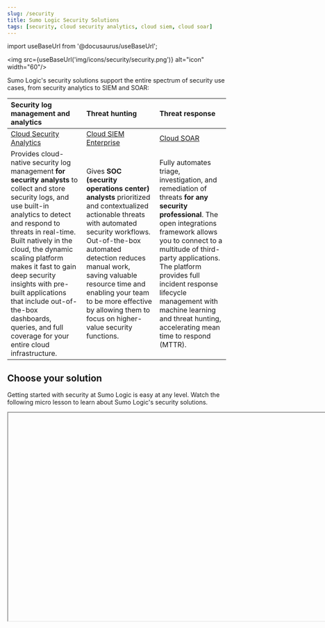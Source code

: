 ```yaml
---
slug: /security
title: Sumo Logic Security Solutions
tags: [security, cloud security analytics, cloud siem, cloud soar]
---
```


import useBaseUrl from '@docusaurus/useBaseUrl';

<img src={useBaseUrl('img/icons/security/security.png')} alt="icon" width="60"/>

Sumo Logic's security solutions support the entire spectrum of security use cases, from security analytics to SIEM and SOAR:

| Security log management and analytics | Threat hunting | Threat response |
| :-- | :-- | :-- |
| [Cloud Security Analytics](/docs/cloud-security-analytics/) | [Cloud SIEM Enterprise](/docs/cse/) | [Cloud SOAR](/docs/cloud-soar/) |
| Provides cloud-native security log management **for security analysts** to collect and store security logs, and use built-in analytics to detect and respond to threats in real-time. Built natively in the cloud, the dynamic scaling platform makes it fast to gain deep security insights with pre-built applications that include out-of-the-box dashboards, queries, and full coverage for your entire cloud infrastructure. | Gives **SOC (security operations center) analysts** prioritized and contextualized actionable threats with automated security workflows. Out-of-the-box automated detection reduces manual work, saving valuable resource time and enabling your team to be more effective by allowing them to focus on higher-value security functions. | Fully automates triage, investigation, and remediation of threats **for any security professional**. The open integrations framework allows you to connect to a multitude of third-party applications. The platform provides full incident response lifecycle management with machine learning and threat hunting, accelerating mean time to respond (MTTR). |

## Choose your solution

Getting started with security at Sumo Logic is easy at any level. Watch the following micro lesson to learn about Sumo Logic's security solutions.

<Iframe url="https://www.youtube.com/embed/EJWfYe4k9V4?rel=0"
     width="854px"
     height="480px"
     id="myId"
     className="video-container"
     display="initial"
     position="relative"
     allow="accelerometer; autoplay=1; clipboard-write; encrypted-media; gyroscope; picture-in-picture"
     allowfullscreen
     />

import Iframe from 'react-iframe';

## Security feature comparison

<img src={useBaseUrl('img/security/practitioner_messaging_feature_overlaps_venn diagram_opt_01A.png')} alt="Feature comparison Venn diagram" width="600"/>

Following are features available with our security solutions. If you have any questions on availability or a free trial, you can reach out to your Sumo Logic account team.

<img src={useBaseUrl('img/security/practitioner_messaging_feature_matrix_chart_v01.png')} alt="Feature comparison table" width="800"/>

<!-- The following table is hidden. We're using the image instead. We'll keep the table hidden in case we want to use it in the future instead of the image.

   | Feature | Cloud Security Analytics | Cloud SIEM Enterprise | Cloud SOAR |
| :-- | :-- | :-- | :-- |
| Log collection | x | x | x |
| App catalog (out-of-the-box analytics) | x | x | x |
| Dashboard | x | x | x |
| Deep search (Sumo Logic Search Query Language) | x | x | x |
| Advanced analytics with machine learning (GIS for GuardDuty and CloudTrail) | x | x | x |
| Monitoring | x | x | x |
| Alerts | x <br/>(only in UI) | x | x |
| Threat Intelligence (CrowdStrike threat intel feed and threat analysis app) | x | x | x |
| Normalization with parsing of unstructured data and Field Extraction Rules | x | x | x |
| Normalization with parsing, mapping, and enrichment | | x | |
| Streaming processing | | x | |
| Out-of-the-box detection contents | | x | |
| Advanced analytics for user behavior | | x | |
| Rules Engine (built-in, types, custom, criticality, Rule Expression tuning) | | x | |
| Correlation of Signals to an Entity | | x | |
| Insight Engine (including case management) | | x | |
| Entity Types (Entity Normalization, Related Entities, Entity Criticality) | | x | |
| Entity Relationship Graph | | x | |
| Entity Timeline | | x | |
| Machine learning capabilities (Global Confidence Score for Insights, Insight Trainer) | | x | |
| Tags (MITRE ATT&CK, custom tag schema, network blocks) | | x | |
| Automation Service (full automated playbooks for enrichment and notification) | | x | |
| Open Integration Framework (OIF) | | x | x |
| App Central (enrichment and notification actions and playbooks ) | | x | x |
| App Central (all actions and the complete playbooks catalog) | | | x |
| Playbook | | | x |
| SecOps dashboard | | | x |
| Case Manager | | | x |
| War Room | | | x |
| Supervised active intelligence with alert triage and playbooks suggestions | | | x |
| Progressive automation | | | x |
| Highly customizable dashboards and KPIs | | | x |
| Automatic incident reports | | | x |
-->
